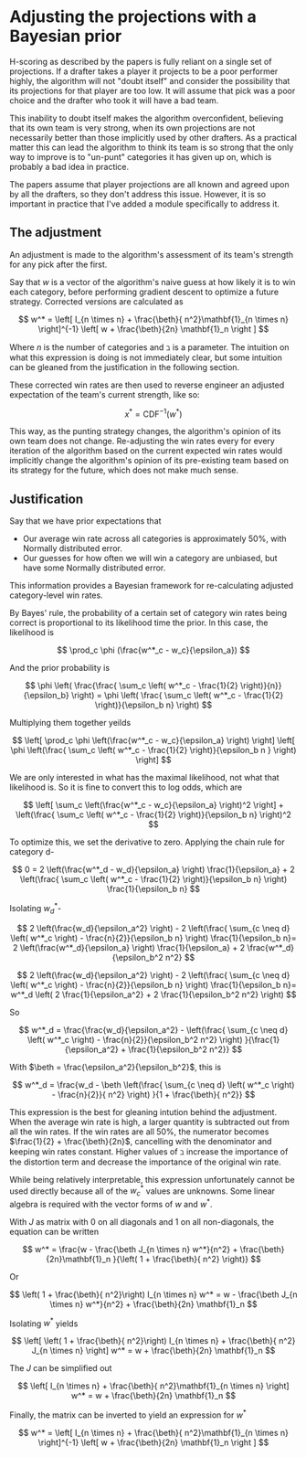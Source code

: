 # Adjusting the projections with a Bayesian prior 

H-scoring as described by the papers is fully reliant on a single set of projections. If a drafter takes a player it projects to be a poor performer highly, the algorithm will not "doubt itself" and consider the possibility that its projections for that player are too low. It will assume that pick was a poor choice and the drafter who took it will have a bad team. 

This inability to doubt itself makes the algorithm overconfident, believing that its own team is very strong, when its own projections are not necessarily better than those implicitly used by other drafters. As a practical matter this can lead the algorithm to think its team is so strong that the only way to improve is to "un-punt" categories it has given up on, which is probably a bad idea in practice. 

The papers assume that player projections are all known and agreed upon by all the drafters, so they don't address this issue. However, it is so important in practice that I've added a module specifically to address it. 

## The adjustment 

An adjustment is made to the algorithm's assessment of its team's strength for any pick after the first. 

Say that $w$ is a vector of the algorithm's naive guess at how likely it is to win each category, before performing gradient descent to optimize a future strategy. Corrected versions are calculated as

$$
w^* = \left[ I_{n \times n} + \frac{\beth}{ n^2}\mathbf{1}_{n \times n}  \right]^{-1} \left[ w + \frac{\beth}{2n} \mathbf{1}_n \right ]
$$

Where $n$ is the number of categories and $\beth$ is a parameter. The intuition on what this expression is doing is not immediately clear, but some intuition can be gleaned from the justification in the following section. 

These corrected win rates are then used to reverse engineer an adjusted expectation of the team's current strength, like so: 

$$
x^* = \text{CDF}^{-1} \left( w^* \right)
$$

This way, as the punting strategy changes, the algorithm's opinion of its own team does not change. Re-adjusting the win rates every for every iteration of the algorithm based on the current expected win rates would implicitly change the algorithm's opinion of its pre-existing team based on its strategy for the future, which does not make much sense. 

## Justification 

Say that we have prior expectations that 

- Our average win rate across all categories is approximately 50%, with Normally distributed error. 
- Our guesses for how often we will win a category are unbiased, but have some Normally distributed error. 

This information provides a Bayesian framework for re-calculating adjusted category-level win rates. 

By Bayes' rule, the probability of a certain set of category win rates being correct is proportional to its likelihood time the prior. In this case, the likelihood is 

$$
\prod_c \phi (\frac{w^*_c - w_c}{\epsilon_a})
$$

And the prior probability is 

$$
\phi \left( \frac{\frac{ \sum_c \left( w^*_c - \frac{1}{2} \right)}{n}}{\epsilon_b} \right) = 
\phi \left( \frac{ \sum_c \left( w^*_c - \frac{1}{2} \right)}{\epsilon_b n} \right)
$$

Multiplying them together yeilds 

$$
\left[ \prod_c \phi \left(\frac{w^*_c - w_c}{\epsilon_a} \right) \right] \left[ \phi \left(\frac{ \sum_c \left( w^*_c - \frac{1}{2} \right)}{\epsilon_b n } \right) \right]
$$

We are only interested in what has the maximal likelihood, not what that likelihood is. So it is fine to convert this to log odds, which are 

$$
\left[ \sum_c \left(\frac{w^*_c - w_c}{\epsilon_a} \right)^2 \right] +  \left(\frac{ \sum_c \left( w^*_c - \frac{1}{2} \right)}{\epsilon_b n} \right)^2 
$$

To optimize this, we set the derivative to zero. Applying the chain rule for category d- 

$$
0 = 2 \left(\frac{w^*_d - w_d}{\epsilon_a} \right) \frac{1}{\epsilon_a} + 2 \left(\frac{ \sum_c \left( w^*_c - \frac{1}{2} \right)}{\epsilon_b n} \right) \frac{1}{\epsilon_b n}
$$

Isolating $w^*_d$- 

$$
2 \left(\frac{w_d}{\epsilon_a^2} \right) - 2 \left(\frac{ \sum_{c \neq d}  \left( w^*_c \right) - \frac{n}{2}}{\epsilon_b n} \right) \frac{1}{\epsilon_b n}= 2 \left(\frac{w^*_d}{\epsilon_a} \right) \frac{1}{\epsilon_a} + 2 \frac{w^*_d}{\epsilon_b^2 n^2}
$$

$$
2 \left(\frac{w_d}{\epsilon_a^2} \right) - 2 \left(\frac{ \sum_{c \neq d}  \left( w^*_c \right) - \frac{n}{2}}{\epsilon_b n} \right) \frac{1}{\epsilon_b n}= w^*_d \left( 2 \frac{1}{\epsilon_a^2} + 2 \frac{1}{\epsilon_b^2 n^2} \right) 
$$

So 

$$
w^*_d = \frac{\frac{w_d}{\epsilon_a^2} - \left(\frac{ \sum_{c \neq d}  \left( w^*_c \right) - \frac{n}{2}}{\epsilon_b^2 n^2} \right) }{\frac{1}{\epsilon_a^2} + \frac{1}{\epsilon_b^2 n^2}}
$$

With $\beth = \frac{\epsilon_a^2}{\epsilon_b^2}$, this is 

$$
w^*_d = \frac{w_d - \beth \left(\frac{ \sum_{c \neq d}  \left( w^*_c \right) - \frac{n}{2}}{ n^2} \right) }{1 + \frac{\beth}{ n^2}}
$$

This expression is the best for gleaning intution behind the adjustment. When the average win rate is high, a larger quantity is subtracted out from all the win rates. If the win rates are all 50%, the numerator becomes $\frac{1}{2} + \frac{\beth}{2n}$, cancelling with the denominator and keeping win rates constant. Higher values of $\beth$ increase the importance of the distortion term and decrease the importance of the original win rate.

While being relatively interpretable, this expression unfortunately cannot be used directly because all of the $w^*_c$ values are unknowns. Some linear algebra is required with the vector forms of $w$ and $w^*$. 

With $J$ as matrix with $0$ on all diagonals and $1$ on all non-diagonals, the equation can be written 

$$
w^* = \frac{w - \frac{\beth J_{n \times n} w^*}{n^2} + \frac{\beth}{2n}\mathbf{1}_n }{\left( 1 + \frac{\beth}{ n^2} \right)}
$$

Or 

$$
\left( 1 + \frac{\beth}{ n^2}\right) I_{n \times n} w^* = w - \frac{\beth J_{n \times n} w^*}{n^2} + \frac{\beth}{2n} \mathbf{1}_n
$$

Isolating $w^*$ yields 

$$
\left[ \left( 1 + \frac{\beth}{ n^2}\right) I_{n \times n} + \frac{\beth}{ n^2}  J_{n \times n} \right] w^* = w + \frac{\beth}{2n} \mathbf{1}_n
$$

The $J$ can be simplified out 

$$
\left[ I_{n \times n} + \frac{\beth}{ n^2}\mathbf{1}_{n \times n}  \right] w^* = w + \frac{\beth}{2n} \mathbf{1}_n
$$

Finally, the matrix can be inverted to yield an expression for $w^*$

$$
w^* = \left[ I_{n \times n} + \frac{\beth}{ n^2}\mathbf{1}_{n \times n}  \right]^{-1} \left[ w + \frac{\beth}{2n} \mathbf{1}_n \right ]
$$
